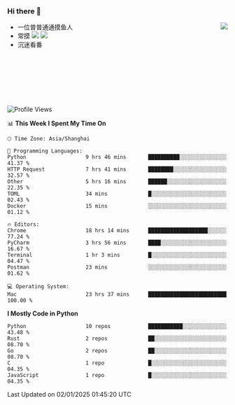 ### Hi there 👋


<a href="https://github.com/yanlc39">
  <img align="right" src="https://github-readme-stats.vercel.app/api?username=yanlc39&show_icons=true&hide_border=true&icon_color=586069&title_color=a0a9af">
</a>

- 一位普普通通摸鱼人
- 常摸 ![](https://img.shields.io/badge/-Python-3e74a2?style=flat-square&logo=Python&logoColor=fff) ![](https://img.shields.io/badge/-C%2B%2B-brightgreen?style=flat-square)
- 沉迷看番



<br><br><br><br><br><br>


<!--START_SECTION:waka-->
![Profile Views](http://img.shields.io/badge/Profile%20Views-1-blue)

📊 **This Week I Spent My Time On** 

```text
🕑︎ Time Zone: Asia/Shanghai

💬 Programming Languages: 
Python                   9 hrs 46 mins       ██████████░░░░░░░░░░░░░░░   41.37 % 
HTTP Request             7 hrs 41 mins       ████████░░░░░░░░░░░░░░░░░   32.57 % 
Other                    5 hrs 16 mins       ██████░░░░░░░░░░░░░░░░░░░   22.35 % 
TOML                     34 mins             █░░░░░░░░░░░░░░░░░░░░░░░░   02.43 % 
Docker                   15 mins             ░░░░░░░░░░░░░░░░░░░░░░░░░   01.12 % 

🔥 Editors: 
Chrome                   18 hrs 14 mins      ███████████████████░░░░░░   77.24 % 
PyCharm                  3 hrs 56 mins       ████░░░░░░░░░░░░░░░░░░░░░   16.67 % 
Terminal                 1 hr 3 mins         █░░░░░░░░░░░░░░░░░░░░░░░░   04.47 % 
Postman                  23 mins             ░░░░░░░░░░░░░░░░░░░░░░░░░   01.62 % 

💻 Operating System: 
Mac                      23 hrs 37 mins      █████████████████████████   100.00 % 
```

**I Mostly Code in Python** 

```text
Python                   10 repos            ███████████░░░░░░░░░░░░░░   43.48 % 
Rust                     2 repos             ██░░░░░░░░░░░░░░░░░░░░░░░   08.70 % 
Go                       2 repos             ██░░░░░░░░░░░░░░░░░░░░░░░   08.70 % 
C                        1 repo              █░░░░░░░░░░░░░░░░░░░░░░░░   04.35 % 
JavaScript               1 repo              █░░░░░░░░░░░░░░░░░░░░░░░░   04.35 % 
```




 Last Updated on 02/01/2025 01:45:20 UTC
<!--END_SECTION:waka-->
